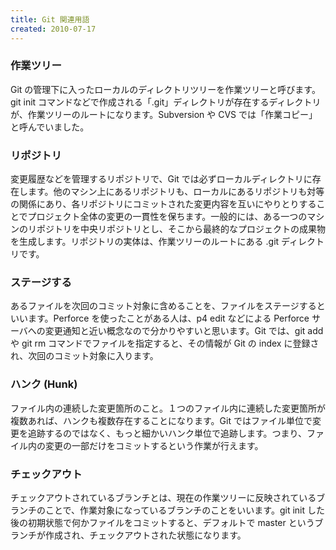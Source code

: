 ```yaml
---
title: Git 関連用語
created: 2010-07-17
---
```


### 作業ツリー

Git の管理下に入ったローカルのディレクトリツリーを作業ツリーと呼びます。git init コマンドなどで作成される「.git」ディレクトリが存在するディレクトリが、作業ツリーのルートになります。Subversion や CVS では「作業コピー」と呼んでいました。

### リポジトリ

変更履歴などを管理するリポジトリで、Git では必ずローカルディレクトリに存在します。他のマシン上にあるリポジトリも、ローカルにあるリポジトリも対等の関係にあり、各リポジトリにコミットされた変更内容を互いにやりとりすることでプロジェクト全体の変更の一貫性を保ちます。一般的には、ある一つのマシンのリポジトリを中央リポジトリとし、そこから最終的なプロジェクトの成果物を生成します。リポジトリの実体は、作業ツリーのルートにある .git ディレクトリです。

### ステージする

あるファイルを次回のコミット対象に含めることを、ファイルをステージするといいます。Perforce を使ったことがある人は、p4 edit などによる Perforce サーバへの変更通知と近い概念なので分かりやすいと思います。Git では、git add や git rm コマンドでファイルを指定すると、その情報が Git の index に登録され、次回のコミット対象に入ります。

### ハンク (Hunk)

ファイル内の連続した変更箇所のこと。１つのファイル内に連続した変更箇所が複数あれば、ハンクも複数存在することになります。Git ではファイル単位で変更を追跡するのではなく、もっと細かいハンク単位で追跡します。つまり、ファイル内の変更の一部だけをコミットするという作業が行えます。

### チェックアウト

チェックアウトされているブランチとは、現在の作業ツリーに反映されているブランチのことで、作業対象になっているブランチのことをいいます。git init した後の初期状態で何かファイルをコミットすると、デフォルトで master というブランチが作成され、チェックアウトされた状態になります。


